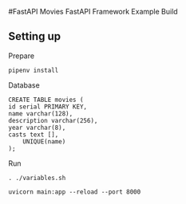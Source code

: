 #FastAPI Movies
FastAPI Framework Example Build


## Setting up

Prepare

    pipenv install
    
Database

    CREATE TABLE movies (
	id serial PRIMARY KEY,
	name varchar(128),
	description varchar(256),
	year varchar(8),
	casts text [],
		UNIQUE(name)
    );

Run
    
    . ./variables.sh
    
    uvicorn main:app --reload --port 8000
    